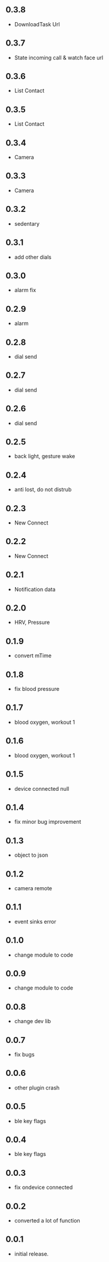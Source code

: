 ## 0.3.8

* DownloadTask Url

## 0.3.7

* State incoming call & watch face url

## 0.3.6

* List Contact

## 0.3.5

* List Contact

## 0.3.4

* Camera

## 0.3.3

* Camera

## 0.3.2

* sedentary

## 0.3.1

* add other dials

## 0.3.0

* alarm fix

## 0.2.9

* alarm

## 0.2.8

* dial send

## 0.2.7

* dial send

## 0.2.6

* dial send

## 0.2.5

* back light, gesture wake

## 0.2.4

* anti lost, do not distrub

## 0.2.3

* New Connect

## 0.2.2

* New Connect

## 0.2.1

* Notification data

## 0.2.0

* HRV, Pressure

## 0.1.9

* convert mTime

## 0.1.8

* fix blood pressure

## 0.1.7

* blood oxygen, workout 1

## 0.1.6

* blood oxygen, workout 1

## 0.1.5

* device connected null

## 0.1.4

* fix minor bug improvement

## 0.1.3

* object to json

## 0.1.2

* camera remote

## 0.1.1

* event sinks error

## 0.1.0

* change module to code

## 0.0.9

* change module to code

## 0.0.8

* change dev lib

## 0.0.7

* fix bugs

## 0.0.6

* other plugin crash

## 0.0.5

* ble key flags

## 0.0.4

* ble key flags

## 0.0.3

* fix ondevice connected

## 0.0.2

* converted a lot of function

## 0.0.1

* initial release.
